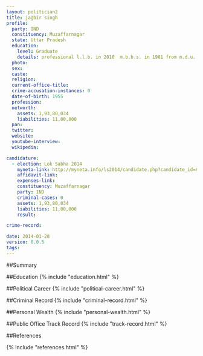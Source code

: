 ```yaml
---
layout: politician2
title: jagbir singh
profile: 
  party: IND
  constituency: Muzaffarnagar
  state: Uttar Pradesh
  education: 
    level: Graduate
    details: professional l.l.b. in 2010  m.b.b.s. in 1981 from m.d.u. rohtak  haryana  inter in 1972 form c.b.s.e. matriculation in 1969  from punjab university
  photo: 
  sex: 
  caste: 
  religion: 
  current-office-title: 
  crime-accusation-instances: 0
  date-of-birth: 1955
  profession: 
  networth: 
    assets: 1,93,80,034
    liabilities: 11,00,000
  pan: 
  twitter: 
  website: 
  youtube-interview: 
  wikipedia: 

candidature: 
  - election: Lok Sabha 2014
    myneta-link: http://myneta.info/ls2014/candidate.php?candidate_id=665
    affidavit-link: 
    expenses-link: 
    constituency: Muzaffarnagar 
    party: IND
    criminal-cases: 0
    assets: 1,93,80,034
    liabilities: 11,00,000
    result:  

crime-record: 

date: 2014-01-28
version: 0.0.5
tags: 
---
```

##Summary


##Education
{% include "education.html" %}


##Political Career
{% include "political-career.html" %}


##Criminal Record
{% include "criminal-record.html" %}


##Personal Wealth
{% include "personal-wealth.html" %}


##Public Office Track Record
{% include "track-record.html" %}


##References


{% include "references.html" %}